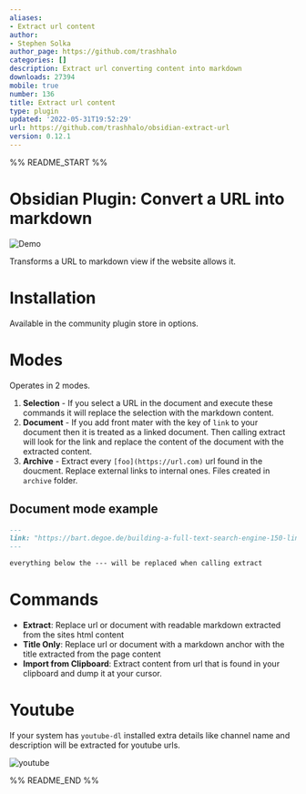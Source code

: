 ```yaml
---
aliases:
- Extract url content
author:
- Stephen Solka
author_page: https://github.com/trashhalo
categories: []
description: Extract url converting content into markdown
downloads: 27394
mobile: true
number: 136
title: Extract url content
type: plugin
updated: '2022-05-31T19:52:29'
url: https://github.com/trashhalo/obsidian-extract-url
version: 0.12.1
---
```


%% README_START %%

# Obsidian Plugin: Convert a URL into markdown

![Demo](https://raw.githubusercontent.com/trashhalo/obsidian-extract-url/HEAD/images/demo-extract-url.gif)

Transforms a URL to markdown view if the website allows it.

# Installation

Available in the community plugin store in options.

# Modes

Operates in 2 modes.

1. **Selection** - If you select a URL in the document and execute these commands it will replace the selection with the markdown content.
2. **Document** - If you add front mater with the key of `link` to your document then it is treated as a linked document. Then calling extract will look for the link and replace the content of the document with the extracted content.
3. **Archive** - Extract every `[foo](https://url.com)` url found in the doucment. Replace external links to internal ones. Files created in `archive` folder.

## Document mode example

```markdown
---
link: "https://bart.degoe.de/building-a-full-text-search-engine-150-lines-of-code/"
---

everything below the --- will be replaced when calling extract
```

# Commands

- **Extract**: Replace url or document with readable markdown extracted from the sites html content
- **Title Only**: Replace url or document with a markdown anchor with the title extracted from the page content
- **Import from Clipboard**: Extract content from url that is found in your clipboard and dump it at your cursor.

# Youtube

If your system has `youtube-dl` installed extra details like channel name and description will be extracted for youtube urls.

![youtube](https://raw.githubusercontent.com/trashhalo/obsidian-extract-url/HEAD/images/youtube.png)


%% README_END %%